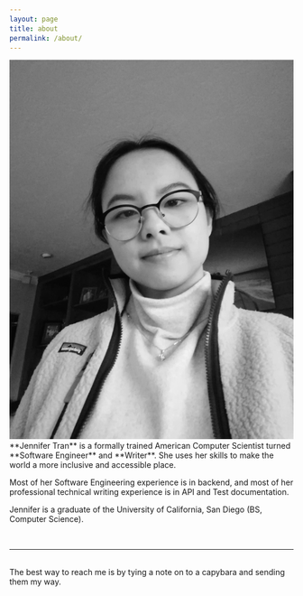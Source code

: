 ```yaml
---
layout: page
title: about
permalink: /about/
---
```


<img class="col one right" src="/img/prof_pic.jpg">

<br/>
**Jennifer Tran** is a formally trained American Computer Scientist turned **Software Engineer** and **Writer**. She uses her skills to make the world a more inclusive and accessible place. 

Most of her Software Engineering experience is in backend, and most of her professional technical writing experience is in API and Test documentation.

Jennifer is a graduate of the University of California, San Diego (BS, Computer Science). 

<br/>
<hr/>
<br/>
<span class="contacticon center">
	<a href="mailto:jet054@eng.ucsd.edu"><i class="fa fa-envelope-square"></i></a>
	<a href="https://github.com/botanical" target="_blank"><i class="fab fa-github-square"></i></a>
    <a href="https://dev.to/botanical" target="_blank"><i class="fab fa-dev"></i></a>
	<a href="https://www.linkedin.com" target="_blank"><i class="fab fa-linkedin"></i></a>
	<a href="https://twitter.com" target="_blank"><i class="fab fa-twitter-square"></i></a>
</span>

<div class="col three caption">
	The best way to reach me is by tying a note on to a capybara and sending them my way.
</div>